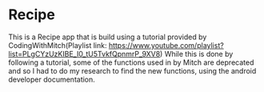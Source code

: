 # Recipe

This is a Recipe app that is build using a tutorial provided by CodingWithMitch(Playlist link: https://www.youtube.com/playlist?list=PLgCYzUzKIBE_I0_tU5TvkfQpnmrP_9XV8)
While this is done by following a tutorial, some of the functions used in by Mitch are deprecated and so I had to do my research to find the new functions, using the android developer documentation.
